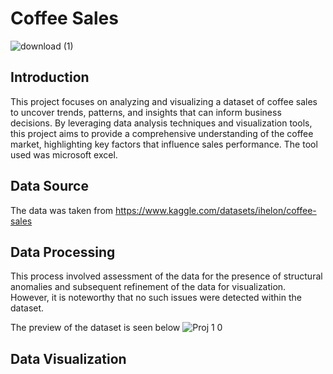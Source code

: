 # Coffee Sales

![download (1)](https://github.com/user-attachments/assets/a49793ca-4a32-4881-83f6-5823159f53ca)

## Introduction
This project focuses on analyzing and visualizing a dataset of coffee sales to uncover trends, patterns, and insights that can inform business decisions. By leveraging data analysis techniques and visualization tools, this project aims to provide a comprehensive understanding of the coffee market, highlighting key factors that influence sales performance. The tool used was microsoft excel.

## Data Source
The data was taken from https://www.kaggle.com/datasets/ihelon/coffee-sales

## Data Processing
This process involved assessment of the data for the presence of structural anomalies and subsequent refinement of the data for visualization.  However, it is noteworthy that no such issues were detected within the dataset.

The preview of the dataset is seen below
![Proj 1 0](https://github.com/user-attachments/assets/d1d46005-1c6e-48e3-85cb-8955f40bd341)

## Data Visualization
